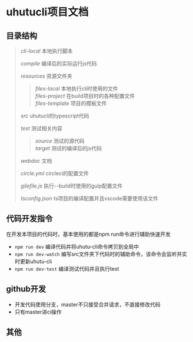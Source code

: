 # uhutucli项目文档

## 目录结构

>*cli-local* 本地执行脚本
>
>*compile* 编译后的实际运行js代码
>
>*resources* 资源文件夹
>>*files-local* 本地执行cli时使用的文件  
>>*files-project* 在build项目时的各种配置文件  
>>*files-template* 项目的模板文件
>
>*src* uhutucli的typescript代码
>
>*test* 测试相关内容
>>*source* 测试的源代码  
>>*target* 测试的编译后的js代码
>
>*webdoc* 文档
>
>*circle.yml* circleci的配置文件
>
>*gilefile.js* 执行--build时使用的gulp配置文件
>
>*tsconfig.json* ts项目的编译配置并且vscode需要使用该文件

## 代码开发指令

在开发本项目的代码时，基本使用的都是npm run命令进行辅助快速开发

* `npm run dev` 编译代码并将uhutu-cli命令拷贝到全局中
* `npm run dev-watch` 编写src文件夹下代码时的辅助命令，该命令会监听并实时更新uhutu-cli
* `npm run dev-test` 编译测试代码并且执行test

## github开发

* 开发代码使用分支，master不只接受合并请求，不直接修改代码
* 只有master进ci操作

## 其他